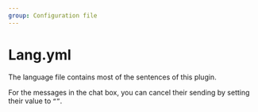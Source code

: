 ```yaml
---
group: Configuration file
---
```


# Lang.yml

The language file contains most of the sentences of this plugin.

For the messages in the chat box, you can cancel their sending by setting their value to `“”`.
